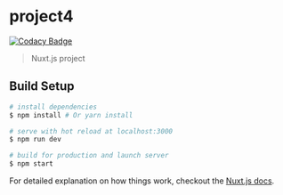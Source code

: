 # project4

[![Codacy Badge](https://api.codacy.com/project/badge/Grade/cfb72d9d1e624d559eb0b46dc652cf79)](https://app.codacy.com/app/foobic/project4?utm_source=github.com&utm_medium=referral&utm_content=testio123/project4&utm_campaign=Badge_Grade_Dashboard)

> Nuxt.js project

## Build Setup

``` bash
# install dependencies
$ npm install # Or yarn install

# serve with hot reload at localhost:3000
$ npm run dev

# build for production and launch server
$ npm start
```

For detailed explanation on how things work, checkout the [Nuxt.js docs](https://github.com/nuxt/nuxt.js).